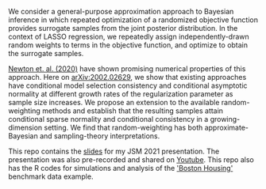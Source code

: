We consider a general-purpose approximation approach to Bayesian inference in which repeated optimization of a randomized objective function provides surrogate samples from the joint posterior distribution. In the context of LASSO regression, we repeatedly assign independently-drawn random weights to terms in the objective function, and optimize to obtain the surrogate samples. 

[Newton et. al. (2020)](https://onlinelibrary.wiley.com/doi/epdf/10.1002/cjs.11570) have shown promising numerical properties of this approach. Here on [arXiv:2002.02629](https://arxiv.org/abs/2002.02629), we show that existing approaches  have conditional model selection consistency and conditional asymptotic normality at different growth rates of the regularization parameter as sample size increases. We  propose an extension to the available random-weighting methods and establish that the resulting samples attain conditional sparse normality and conditional consistency in a growing-dimension setting. We find that random-weighting has both approximate-Bayesian and sampling-theory interpretations.    

This repo contains the [slides](https://github.com/ngtunlee/random-weighting-Lasso/blob/master/speed_slides.pdf) for my JSM 2021 presentation. The presentation was also pre-recorded and shared on [Youtube](https://www.youtube.com/watch?v=eOPBIVL5SNI). This repo also has the R codes for simulations and analysis of the ['Boston Housing'](https://github.com/ngtunlee/random-weighting-Lasso/blob/master/Boston_Housing.ipynb) benchmark data example. 
